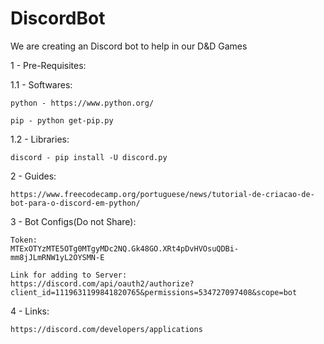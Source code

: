 # DiscordBot
We are creating an Discord bot to help in our D&amp;D Games

1 - Pre-Requisites:

  1.1 - Softwares:

    python - https://www.python.org/

    pip - python get-pip.py

  1.2 - Libraries:

    discord - pip install -U discord.py

2 - Guides:

    https://www.freecodecamp.org/portuguese/news/tutorial-de-criacao-de-bot-para-o-discord-em-python/

3 - Bot Configs(Do not Share):

    Token:
    MTExOTYzMTE5OTg0MTgyMDc2NQ.Gk48GO.XRt4pDvHVOsuQDBi-mm8jJLmRNW1yL2OYSMN-E

    Link for adding to Server:
    https://discord.com/api/oauth2/authorize?client_id=1119631199841820765&permissions=534727097408&scope=bot

4 - Links:

    https://discord.com/developers/applications
